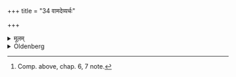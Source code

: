+++
title = "34 वामदेव्यर्चः"

+++

<details><summary>मूलम्</summary>

वामदेव्यर्चः ३४
</details>

<details><summary>Oldenberg</summary>

34. [^7]  (Then follow) the (three) verses of the Vāmadevya,


[^7]:  Comp. above, chap. 6, 7 note.
</details>
